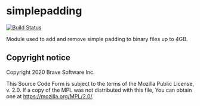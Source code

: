 # simplepadding

[![Build Status](https://travis-ci.org/brave/simplepadding.svg?branch=master)](https://travis-ci.org/brave/simplepadding)

Module used to add and remove simple padding to binary files up to 4GB.

## Copyright notice

Copyright 2020 Brave Software Inc.

This Source Code Form is subject to the terms of the Mozilla Public
License, v. 2.0. If a copy of the MPL was not distributed with this file,
You can obtain one at https://mozilla.org/MPL/2.0/.
